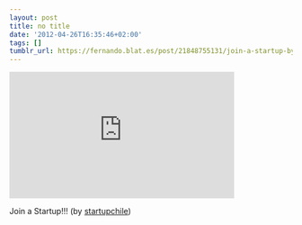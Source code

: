 ```yaml
---
layout: post
title: no title
date: '2012-04-26T16:35:46+02:00'
tags: []
tumblr_url: https://fernando.blat.es/post/21848755131/join-a-startup-by-startupchile
---
```

<iframe width="400" height="225" id="youtube_iframe" src="https://www.youtube.com/embed/jVnPByKJojI?feature=oembed&amp;enablejsapi=1&amp;origin=https://safe.txmblr.com&amp;wmode=opaque" frameborder="0" allow="accelerometer; autoplay; encrypted-media; gyroscope; picture-in-picture" allowfullscreen></iframe>  

Join a Startup!!! (by [startupchile](http://www.youtube.com/watch?v=jVnPByKJojI))
